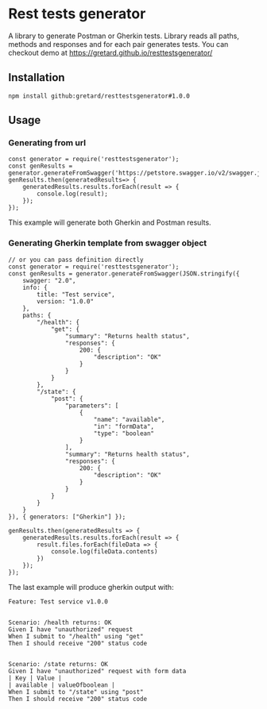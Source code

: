 # Rest tests generator
A library to generate Postman or Gherkin tests. Library reads all paths, methods and responses and for each pair generates tests. You can checkout demo at https://gretard.github.io/resttestsgenerator/

## Installation ##

```
npm install github:gretard/resttestsgenerator#1.0.0
```

## Usage ##

### Generating from url ###
```
const generator = require('resttestsgenerator');
const genResults = generator.generateFromSwagger('https://petstore.swagger.io/v2/swagger.json'); 
genResults.then(generatedResults=> {
    generatedResults.results.forEach(result => {
        console.log(result);  
    });
});
```

This example will generate both Gherkin and Postman results.

### Generating Gherkin template from swagger object ###
```
// or you can pass definition directly
const generator = require('resttestsgenerator');
const genResults = generator.generateFromSwagger(JSON.stringify({
    swagger: "2.0",
    info: {
        title: "Test service",
        version: "1.0.0"
    },
    paths: {
        "/health": {
            "get": {
                "summary": "Returns health status",
                "responses": {
                    200: {
                        "description": "OK"
                    }
                }
            }
        },
        "/state": {
            "post": {
                "parameters": [
                    {
                        "name": "available",
                        "in": "formData",
                        "type": "boolean"
                    }
                ],
                "summary": "Returns health status",
                "responses": {
                    200: {
                        "description": "OK"
                    }
                }
            }
        }
    }
}), { generators: ["Gherkin"] });

genResults.then(generatedResults => {
    generatedResults.results.forEach(result => {
        result.files.forEach(fileData => {
            console.log(fileData.contents)
        })
    });
});
```
The last example will produce gherkin output with:

```
Feature: Test service v1.0.0


Scenario: /health returns: OK
Given I have "unauthorized" request
When I submit to "/health" using "get"
Then I should receive "200" status code


Scenario: /state returns: OK
Given I have "unauthorized" request with form data
| Key | Value |
| available | valueOfboolean |
When I submit to "/state" using "post"
Then I should receive "200" status code

```
